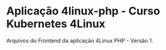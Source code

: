 # Aplicação 4linux-php - Curso Kubernetes 4Linux

Arquivos do Frontend da aplicação 4Linux PHP - Versão 1.

